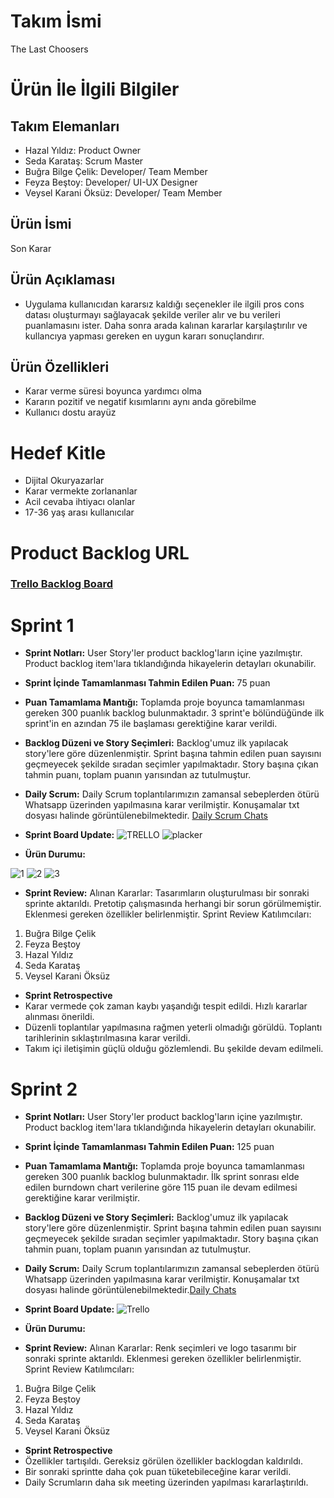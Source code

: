 # Takım İsmi
The Last Choosers
# Ürün İle İlgili Bilgiler
## Takım Elemanları
- Hazal Yıldız: Product Owner
- Seda Karataş: Scrum Master
- Buğra Bilge Çelik: Developer/ Team Member
- Feyza Beştoy: Developer/ UI-UX Designer
- Veysel Karani Öksüz: Developer/ Team Member
## Ürün İsmi
Son Karar
## Ürün Açıklaması
- Uygulama kullanıcıdan kararsız kaldığı seçenekler ile ilgili pros cons datası oluşturmayı sağlayacak şekilde veriler alır ve bu verileri puanlamasını ister. Daha sonra arada kalınan kararlar karşılaştırılır ve kullancıya yapması gereken en uygun kararı sonuçlandırır.
## Ürün Özellikleri
- Karar verme süresi boyunca yardımcı olma
- Kararın pozitif ve negatif kısımlarını aynı anda görebilme
- Kullanıcı dostu arayüz
# Hedef Kitle
- Dijital Okuryazarlar
- Karar vermekte zorlananlar
- Acil cevaba ihtiyacı olanlar
- 17-36 yaş arası kullanıcılar
# Product Backlog URL
### [Trello Backlog Board](https://trello.com/b/mPoz2bjj/bootcamp-sprint-1)
# Sprint 1
- **Sprint Notları:** User Story'ler product backlog'ların içine yazılmıştır. Product backlog item'lara tıklandığında hikayelerin detayları okunabilir.
- **Sprint İçinde Tamamlanması Tahmin Edilen Puan:** 75 puan
- **Puan Tamamlama Mantığı:** Toplamda proje boyunca tamamlanması gereken 300 puanlık backlog bulunmaktadır. 3 sprint'e bölündüğünde ilk sprint'in en azından 75 ile başlaması gerektiğine karar verildi.
- **Backlog Düzeni ve Story Seçimleri:** Backlog'umuz ilk yapılacak story'lere göre düzenlenmiştir. Sprint başına tahmin edilen puan sayısını geçmeyecek şekilde sıradan seçimler yapılmaktadır. Story başına çıkan tahmin puanı, toplam puanın yarısından az tutulmuştur.
- **Daily Scrum:** Daily Scrum toplantılarımızın zamansal sebeplerden ötürü Whatsapp üzerinden yapılmasına karar verilmiştir. Konuşamalar txt dosyası halinde görüntülenebilmektedir. [Daily Scrum Chats](https://github.com/takim112/ouabootcamp/files/8655437/_chat.txt)

- **Sprint Board Update:**
 ![TRELLO](https://user-images.githubusercontent.com/95438513/167488430-e43f6e0a-f560-4298-9754-292646d8cae2.JPG)
 ![placker](https://user-images.githubusercontent.com/95438513/167488601-c799bd9b-3765-4cde-806e-60a953dbb61c.JPG)
- **Ürün Durumu:**


![1](https://user-images.githubusercontent.com/95438513/167681123-7a896f84-b890-4fea-b136-189d2374a7ed.jpeg)
![2](https://user-images.githubusercontent.com/95438513/167681147-cc5ad81d-d4b3-4ce0-bf2d-08887b5b6066.jpeg)
![3](https://user-images.githubusercontent.com/95438513/167681226-b913b686-fad2-4204-89b8-093451a8c7aa.jpeg)

- **Sprint Review:**
Alınan Kararlar: Tasarımların oluşturulması bir sonraki sprinte aktarıldı. Pretotip çalışmasında herhangi bir sorun görülmemiştir. Eklenmesi gereken özellikler belirlenmiştir. 
Sprint Review Katılımcıları:
1. Buğra Bilge Çelik
2. Feyza Beştoy
3. Hazal Yıldız
4. Seda Karataş
5. Veysel Karani Öksüz
- **Sprint Retrospective**
- Karar vermede çok zaman kaybı yaşandığı tespit edildi. Hızlı kararlar alınması önerildi.
- Düzenli toplantılar yapılmasına rağmen yeterli olmadığı görüldü. Toplantı tarihlerinin sıklaştırılmasına karar verildi.
- Takım içi  iletişimin güçlü olduğu gözlemlendi. Bu şekilde devam edilmeli.
# Sprint 2
- **Sprint Notları:** User Story'ler product backlog'ların içine yazılmıştır. Product backlog item'lara tıklandığında hikayelerin detayları okunabilir.
- **Sprint İçinde Tamamlanması Tahmin Edilen Puan:** 125 puan
- **Puan Tamamlama Mantığı:** Toplamda proje boyunca tamamlanması gereken 300 puanlık backlog bulunmaktadır. İlk sprint sonrası elde edilen burndown chart verilerine göre 115 puan ile devam edilmesi gerektiğine karar verilmiştir.
- **Backlog Düzeni ve Story Seçimleri:** Backlog'umuz ilk yapılacak story'lere göre düzenlenmiştir. Sprint başına tahmin edilen puan sayısını geçmeyecek şekilde sıradan seçimler yapılmaktadır. Story başına çıkan tahmin puanı, toplam puanın yarısından az tutulmuştur.
- **Daily Scrum:** 
 Daily Scrum toplantılarımızın zamansal sebeplerden ötürü Whatsapp üzerinden yapılmasına karar verilmiştir. Konuşamalar txt dosyası halinde görüntülenebilmektedir.[Daily Chats](https://github.com/takim112/ouabootcamp/files/8750178/WhatsApp.Chat.-.Flutter.112.Bootcamp.1.zip)

- **Sprint Board Update:**
![Trello](https://user-images.githubusercontent.com/95438513/169713520-62863838-1343-4845-a70c-d1e51cfdbff5.JPG)

- **Ürün Durumu:**


- **Sprint Review:**
Alınan Kararlar: Renk seçimleri ve logo tasarımı bir sonraki sprinte aktarıldı. Eklenmesi gereken özellikler belirlenmiştir. Sprint Review Katılımcıları:
1. Buğra Bilge Çelik
2. Feyza Beştoy
3. Hazal Yıldız
4. Seda Karataş
5. Veysel Karani Öksüz
- **Sprint Retrospective**
- Özellikler tartışıldı. Gereksiz görülen özellikler backlogdan kaldırıldı.
- Bir sonraki sprintte daha çok puan tüketebileceğine karar verildi.
- Daily Scrumların daha sık meeting üzerinden yapılması kararlaştırıldı.


